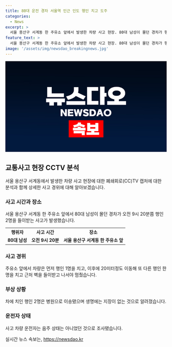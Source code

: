 ```yaml
---
title: 80대 운전 경차 서울역 인근 인도 행인 치고 도주
categories:
  - News
excerpt: >
  서울 용산구 서계동 한 주유소 앞에서 발생한 차량 사고 현장. 80대 남성이 몰던 경차가 행인 2명을 들이받고 벽을 들이받아 멈춘 사고로, 피해자는 병원으로 이송됐으나 생명에는 지장이 없는 것으로 알려져. 사고차량 운전자는 음주 상태는 아니었던 것으로 밝혀졌다. 현장 사진과 함께 신속한 대응으로 큰 사고가 발생하지는 않았으며, 조사가 계속되고 있다.
feature_text: >
  서울 용산구 서계동 한 주유소 앞에서 발생한 차량 사고 현장. 80대 남성이 몰던 경차가 행인 2명을 들이받고 벽을 들이받아 멈춘 사고로, 피해자는 병원으로 이송됐으나 생명에는 지장이 없는 것으로 알려져. 사고차량 운전자는 음주 상태는 아니었던 것으로 밝혀졌다. 현장 사진과 함께 신속한 대응으로 큰 사고가 발생하지는 않았으며, 조사가 계속되고 있다.
image: '/assets/img/newsdao_breakingnews.jpg'
---
```


<p><img src="/assets/img/newsdao_breakingnews.jpg" alt="ranknews 속보" /></p>

<h2 data-ke-size="size26">교통사고 현장 CCTV 분석</h2>

<p data-ke-size="size16">서울 용산구 서계동에서 발생한 차량 사고 현장에 대한 폐쇄회로(CC)TV 캡처에 대한 분석과 함께 상세한 사고 경위에 대해 알아보겠습니다.</p>

<h3>사고 시간과 장소</h3>

<p data-ke-size="size16">서울 용산구 서계동 한 주유소 앞에서 80대 남성이 몰던 경차가 오전 9시 20분쯤 행인 2명을 들이받는 사고가 발생했습니다.</p>

<table>
    <tr>
        <td style="text-align: center; height: 17px;"><b>행위자</b></td>
        <td style="text-align: center; height: 17px;"><b>사고 시간</b></td>
        <td style="text-align: center; height: 17px;"><b>장소</b></td>
    </tr>
    <tr>
        <td style="text-align: center; height: 17px;"><b>80대 남성</b></td>
        <td style="text-align: center; height: 17px;"><b>오전 9시 20분</b></td>
        <td style="text-align: center; height: 17px;"><b>서울 용산구 서계동 한 주유소 앞</b></td>
    </tr>
</table>

<h3>사고 경위</h3>

<p data-ke-size="size16">주유소 앞에서 차량은 먼저 행인 1명을 치고, 이후에 20미터정도 이동해 또 다른 행인 한 명을 치고 근처 벽을 들이받고 나서야 멈췄습니다.</p>

<h3>부상 상황</h3>

<p data-ke-size="size16">차에 치인 행인 2명은 병원으로 이송됐으며 생명에는 지장이 없는 것으로 알려졌습니다.</p>

<h3>운전자 상태</h3>

<p data-ke-size="size16">사고 차량 운전자는 음주 상태는 아니었던 것으로 조사됐습니다.</p>
실시간 뉴스 속보는, <a href="https://newsdao.kr" rel="dofollow">https://newsdao.kr</a>



